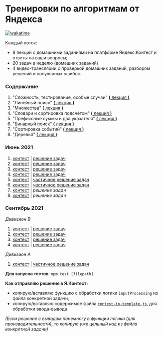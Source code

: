 # Тренировки по алгоритмам от Яндекса

[![wakatime](https://wakatime.com/badge/github/feeedback/yandex-algorithm-training.svg)](https://wakatime.com/badge/github/feeedback/yandex-algorithm-training)

Каждый поток:

- 8 лекций с домашними заданиями на платформе Яндекс.Контест и ответы на ваши вопросы;
- 20 задач в неделю (домашних заданий)
- 4 видео-трансляции с проверкой домашних заданий, разбором решений и популярных ошибок.

### Содержание

1. "Сложность, тестирование, особые случаи" [**(** лекция **)**](https://www.youtube.com/watch?v=QLhqYNsPIVo)
2. "Линейный поиск" [**(** лекция **)**](https://www.youtube.com/watch?v=SKwB41FrGgU)
3. "Множества" [**(** лекция **)**](https://www.youtube.com/watch?v=PUpmV2ieIHA)
4. "Словари и сортировка подсчётом" [**(** лекция **)**](https://www.youtube.com/watch?v=Nb5mW1yWVSs)
5. "Префиксные суммы и два указателя" [**(** лекция **)**](https://www.youtube.com/watch?v=de28y8Dcvkg)
6. "Бинарный поиск" [**(** лекция **)**](https://www.youtube.com/watch?v=YENpZexHfuk)
7. "Сортировка событий" [**(** лекция **)**](https://www.youtube.com/watch?v=hGixDBO-p6Q)
8. "Деревья" [**(** лекция **)**](https://www.youtube.com/watch?v=lEJzqHgyels)

### Июнь 2021

1. [контест](https://contest.yandex.ru/contest/27393) | [решение задач](june_2021/lesson_1/)
2. [контест](https://contest.yandex.ru/contest/27472) | [решение задач](june_2021/lesson_2/)
3. [контест](https://contest.yandex.ru/contest/27663) | [решение задач](june_2021/lesson_3/)
4. [контест](https://contest.yandex.ru/contest/27665) | [решение задач](june_2021/lesson_4/)
5. [контест](https://contest.yandex.ru/contest/27794) | [частичное решение задач](june_2021/lesson_5/)
6. [контест](https://contest.yandex.ru/contest/27844) | [частичное решение задач](june_2021/lesson_6/)
7. [контест](https://contest.yandex.ru/contest/27883) | _решение задач_
8. [контест](https://contest.yandex.ru/contest/28069) | _решение задач_

### Сентябрь 2021

_Дивизион B_

1. [контест](https://contest.yandex.ru/contest/28730/) | [решение задач](september_2021_B/lesson_1/)
2. [контест](https://contest.yandex.ru/contest/28738/) | [решение задач](september_2021_B/lesson_2/)
3. [контест](https://contest.yandex.ru/contest/28964/) | [решение задач](september_2021_B/lesson_3/)
4. [контест](https://contest.yandex.ru/contest/28970/) | [решение задач](september_2021_B/lesson_4/)

_Дивизион A_

1. [контест](https://contest.yandex.ru/contest/28724/) | [частичное решение задач](september_2021_A/lesson_1/)

**Для запуска тестов**: `npm test [filepath]`

**Как отправляю решение в Я.Контест:**

- копирую/вставляю функцию с обработки логики `inputProcessing` из файла конкретной задачи,
- копирую/вставляю содержимое файла [`contest-io-template.js`](https://github.com/feeedback/yandex-interview-contest/tree/main/contest-io-template.js), для обработки ввода-вывода

_(Если решение с выводом понемногу в функции логики (для производительности), то копирую уже цельный код из файла конкретной задачи)_
